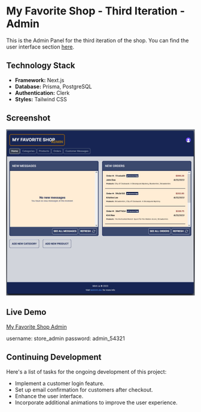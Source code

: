 # My Favorite Shop - Third Iteration - Admin

This is the Admin Panel for the third iteration of the shop. You can find the user interface section [here](https://github.com/ledninh/my-favorite-shop).

## Technology Stack

- **Framework:** Next.js
- **Database:** Prisma, PostgreSQL
- **Authentication:** Clerk
- **Styles:** Tailwind CSS

## Screenshot
![Third Iteration Admin Screenshot](3rd-iteration-admin-screenshot.jpg)


## Live Demo

[My Favorite Shop Admin](https://my-favorite-shop-admin.vercel.app)

username: store_admin
password: admin_54321

## Continuing Development

Here's a list of tasks for the ongoing development of this project:

- Implement a customer login feature.
- Set up email confirmation for customers after checkout.
- Enhance the user interface.
- Incorporate additional animations to improve the user experience.
